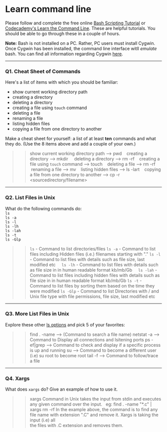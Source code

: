 # Learn command line

Please follow and complete the free online [Bash Scripting Tutorial](https://ryanstutorials.net/bash-scripting-tutorial/) or [Codecademy's Learn the Command Line](https://www.codecademy.com/learn/learn-the-command-line). These are helpful tutorials. You should be able to go through these in a couple of hours.

**Note:** Bash is not installed on a PC. Rather, PC users must install Cygwin. Once Cygwin has been installed, the command line interface witll _emulate_ bash. You can find all information regarding Cygwin [here](https://www.cygwin.com/).

---

### Q1.  Cheat Sheet of Commands  

Here's a list of items with which you should be familiar:  
* show current working directory path
* creating a directory
* deleting a directory
* creating a file using `touch` command
* deleting a file
* renaming a file
* listing hidden files
* copying a file from one directory to another

Make a cheat sheet for yourself: a list of at least **ten** commands and what they do.  (Use the 8 items above and add a couple of your own.)  

> > show current working directory path --> pwd    
    creating a directory --> mkdir <name of the dir>    
    deleting a directory --> rm -rf <name of the dir>
    creating a file using `touch` command --> touch <name of the file>
    deleting a file --> rm -rf <name of the file>
    renaming a file --> mv <originalNameFile> <NewFileName>
    listing hidden files --> ls -lart
    copying a file from one directory to another --> cp -r <sourcedirectory/filename> <destinationdirectory>
     
---

### Q2.  List Files in Unix   

What do the following commands do:  
`ls`  
`ls -a`  
`ls -l`  
`ls -lh`  
`ls -lah`  
`ls -t`  
`ls -Glp`  

> >  `ls` - Command to list directories/files
     `ls -a` - Command to list files including Hidden files (i.e.) filenames starting with "."
     `ls -l` - Command to list files with details such as file size, last modified etc
     `ls -lh` - Command to list files with details such as file size in in human readable format kb/mb/Gb
     `ls -lah` - Command to list files including hidden files with details such as file size in in human readable format kb/mb/Gb
     `ls -t`  - Command to list files by sorting them based on the time they were modified
     `ls -Glp` - Command to list Directories with / and Unix file type with file permissions, file size, last modified etc  

---

### Q3.  More List Files in Unix  

Explore these other [ls options](http://www.techonthenet.com/unix/basic/ls.php) and pick 5 of your favorites:

> > find . -name <filename> --> (Command to search a file name)
    netstat -a  --> Command to Display all connections and lsitening ports
    ps -ef|grep <processname> --> Command to check and display if a specific process is up and running
    su --> Command to become a different user (i.e) su root to become root
    tail -f <filename> --> Command to follow/trace a file
    
    

---

### Q4.  Xargs   

What does `xargs` do? Give an example of how to use it.

> > xargs Command in Unix takes the input from stdin and executes any given command over the input.
    eg: find . -name "*.c" | xargs rm -rf 
    In the example above, the command is to find any file name with extension ".C" and remove it. Xargs is taking the input (i.e) all   
    the files with .C extension and removes them. 


 

